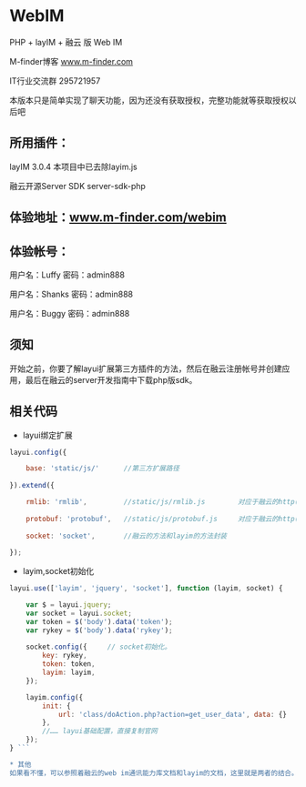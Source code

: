 # WebIM

PHP + layIM + 融云 版 Web IM

M-finder博客  www.m-finder.com

IT行业交流群   295721957

本版本只是简单实现了聊天功能，因为还没有获取授权，完整功能就等获取授权以后吧



## 所用插件：

layIM 3.0.4          本项目中已去除layim.js

融云开源Server SDK    server-sdk-php



## 体验地址：www.m-finder.com/webim

## 体验帐号：

用户名：Luffy   密码：admin888 

用户名：Shanks  密码：admin888 

用户名：Buggy   密码：admin888 




## 须知
开始之前，你要了解layui扩展第三方插件的方法，然后在融云注册帐号并创建应用，最后在融云的server开发指南中下载php版sdk。

## 相关代码
* layui绑定扩展

```javascript
layui.config({

    base: 'static/js/'      //第三方扩展路径
    
}).extend({

    rmlib: 'rmlib',         //static/js/rmlib.js        对应于融云的http(s)://cdn.ronghub.com/RongIMLib-2.2.5.min.js
    
    protobuf: 'protobuf',   //static/js/protobuf.js     对应于融云的http(s)://cdn.ronghub.com/protobuf-2.1.5.min.js
    
    socket: 'socket',       //融云的方法和layim的方法封装
    
});
```

* layim,socket初始化

```javascript
layui.use(['layim', 'jquery', 'socket'], function (layim, socket) {

    var $ = layui.jquery;
    var socket = layui.socket;
    var token = $('body').data('token');
    var rykey = $('body').data('rykey');
    
    socket.config({     // socket初始化。
        key: rykey,
        token: token,
        layim: layim,
    });

    layim.config({
        init: {
            url: 'class/doAction.php?action=get_user_data', data: {}
        },
        //…… layui基础配置，直接复制官网
    });  
} ```

* 其他
如果看不懂，可以参照着融云的web im通讯能力库文档和layim的文档，这里就是两者的结合。


